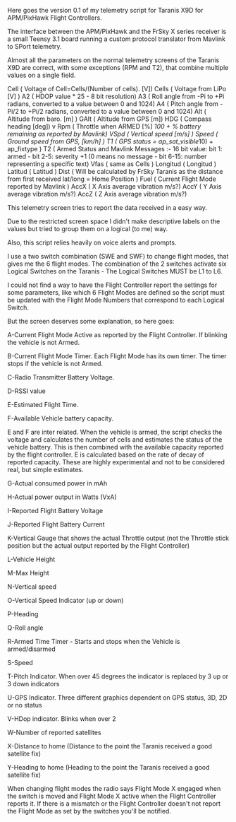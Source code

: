 Here goes the version 0.1 of my telemetry script for Taranis X9D for APM/PixHawk Flight Controllers.

The interface between the APM/PixHawk and the FrSky X series receiver is a small Teensy 3.1 board running a custom protocol translator from Mavlink to SPort telemetry.

Almost all the parameters on the normal telemetry screens of the Taranis X9D are correct, with some exceptions (RPM and T2), that combine multiple values on a single field.

Cell ( Voltage of Cell=Cells/(Number of cells). [V]) 
Cells ( Voltage from LiPo [V] )
A2 ( HDOP value * 25 - 8 bit resolution)
A3 ( Roll angle from -Pi to +Pi radians, converted to a value between 0 and 1024)
A4 ( Pitch angle from -Pi/2 to +Pi/2 radians, converted to a value between 0 and 1024)
Alt ( Altitude from baro. [m] )
GAlt ( Altitude from GPS [m])
HDG ( Compass heading [deg]) v
Rpm ( Throttle when ARMED [%] *100 + % battery remaining as reported by Mavlink)
VSpd ( Vertical speed [m/s] )
Speed ( Ground speed from GPS, [km/h] )
T1 ( GPS status = ap_sat_visible*10) + ap_fixtype )
T2 ( Armed Status and Mavlink Messages :- 16 bit value: bit 1: armed - bit 2-5: severity +1 (0 means no message - bit 6-15: number representing a specific text)
Vfas ( same as Cells )
Longitud ( Longitud )
Latitud ( Latitud )
Dist ( Will be calculated by FrSky Taranis as the distance from first received lat/long = Home Position )
Fuel ( Current Flight Mode reported by Mavlink )
AccX ( X Axis average vibration m/s?)
AccY ( Y Axis average vibration m/s?)
AccZ ( Z Axis average vibration m/s?)

This telemetry screen tries to report the data received in a easy way. 

Due to the restricted screen space I didn't make descriptive labels on the values but tried to group them on a logical (to me) way.

Also, this script relies heavily on voice alerts and prompts.

I use a two switch combination (SWE and SWF) to change flight modes, that gives me the 6 flight modes. The combination of the 2 switches activate six Logical Switches on the Taranis - The Logical Switches MUST be L1 to L6.

I could not find a way to have the Flight Controller report the settings for some parameters, like which 6 Flight Modes are defined so the script must be updated with the Flight Mode Numbers that correspond to each Logical Switch.

But the screen deserves some explanation, so here goes:

A-Current Flight Mode Active as reported by the Flight Controller. If blinking the vehicle is not Armed.

B-Current Flight Mode Timer. Each Flight Mode has its own timer. The timer stops if the vehicle is not Armed.

C-Radio Transmitter Battery Voltage.

D-RSSI value

E-Estimated Flight Time. 

F-Available Vehicle battery capacity. 

E and F are inter related. When the vehicle is armed, the script checks the voltage and calculates the number of cells and estimates the status of the vehicle battery. This is then combined with the available capacity reported by the flight controller.
E is calculated based on the rate of decay of reported capacity.
These are highly experimental and not to be considered real, but simple estimates.

G-Actual consumed power in mAh

H-Actual power output in Watts (VxA)

I-Reported Flight Battery Voltage

J-Reported Flight Battery Current

K-Vertical Gauge that shows the actual Throttle output (not the Throttle stick position but the actual output reported by the Flight Controller)

L-Vehicle Height

M-Max Height

N-Vertical speed

O-Vertical Speed Indicator (up or down)

P-Heading

Q-Roll angle

R-Armed Time Timer - Starts and stops when the Vehicle is armed/disarmed

S-Speed

T-Pitch Indicator. When over 45 degrees the indicator is replaced by 3 up or 3 down indicators

U-GPS Indicator. Three different graphics dependent on GPS status, 3D, 2D or no status

V-HDop indicator. Blinks when over 2

W-Number of reported satellites

X-Distance to home (Distance to the point the Taranis received a good satellite fix)

Y-Heading to home (Heading to the point the Taranis received a good satellite fix)

When changing flight modes the radio says Flight Mode X engaged when the switch is moved and Flight Mode X active when the Flight Controller reports it. If there is a mismatch or the Flight Controller doesn't not report the Flight Mode as set by the switches you'll be notified.

